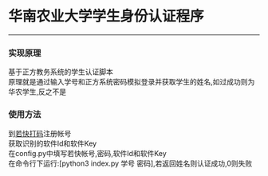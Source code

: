 # 华南农业大学学生身份认证程序

--------

### 实现原理

基于正方教务系统的学生认证脚本<br/>
原理就是通过输入学号和正方系统密码模拟登录并获取学生的姓名,如过成功则为华农学生,反之不是

### 使用方法

到[若快打码][1]注册帐号<br/>
获取识别的软件Id和软件Key<br/>
在config.py中填写若快帐号,密码,软件Id和软件Key<br/>
在命令行下运行:[python3 index.py 学号 密码],若返回姓名则认证成功,0则失败


[1]:http://www.ruokuai.com/